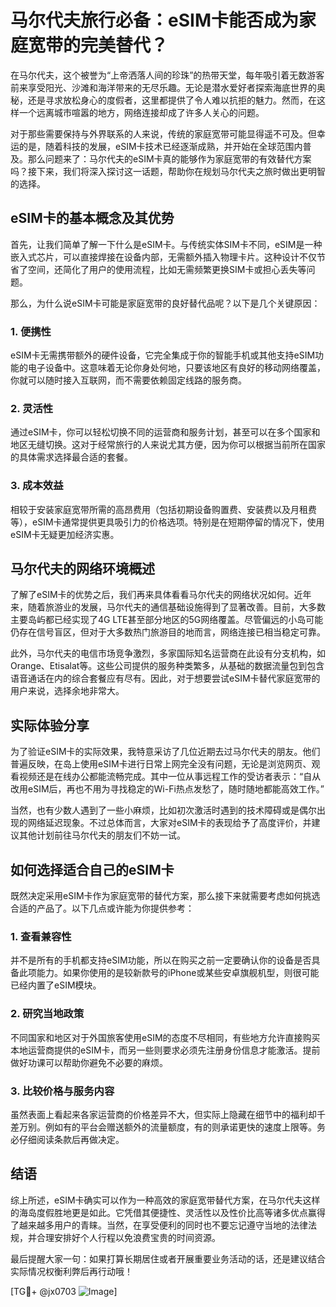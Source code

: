 # 马尔代夫旅行必备：eSIM卡能否成为家庭宽带的完美替代？

在马尔代夫，这个被誉为“上帝洒落人间的珍珠”的热带天堂，每年吸引着无数游客前来享受阳光、沙滩和海洋带来的无尽乐趣。无论是潜水爱好者探索海底世界的奥秘，还是寻求放松身心的度假者，这里都提供了令人难以抗拒的魅力。然而，在这样一个远离城市喧嚣的地方，网络连接却成了许多人关心的问题。

对于那些需要保持与外界联系的人来说，传统的家庭宽带可能显得遥不可及。但幸运的是，随着科技的发展，eSIM卡技术已经逐渐成熟，并开始在全球范围内普及。那么问题来了：马尔代夫的eSIM卡真的能够作为家庭宽带的有效替代方案吗？接下来，我们将深入探讨这一话题，帮助你在规划马尔代夫之旅时做出更明智的选择。

## eSIM卡的基本概念及其优势

首先，让我们简单了解一下什么是eSIM卡。与传统实体SIM卡不同，eSIM是一种嵌入式芯片，可以直接焊接在设备内部，无需额外插入物理卡片。这种设计不仅节省了空间，还简化了用户的使用流程，比如无需频繁更换SIM卡或担心丢失等问题。

那么，为什么说eSIM卡可能是家庭宽带的良好替代品呢？以下是几个关键原因：

### 1. **便携性**  
eSIM卡无需携带额外的硬件设备，它完全集成于你的智能手机或其他支持eSIM功能的电子设备中。这意味着无论你身处何地，只要该地区有良好的移动网络覆盖，你就可以随时接入互联网，而不需要依赖固定线路的服务商。

### 2. **灵活性**  
通过eSIM卡，你可以轻松切换不同的运营商和服务计划，甚至可以在多个国家和地区无缝切换。这对于经常旅行的人来说尤其方便，因为你可以根据当前所在国家的具体需求选择最合适的套餐。

### 3. **成本效益**  
相较于安装家庭宽带所需的高昂费用（包括初期设备购置费、安装费以及月租费等），eSIM卡通常提供更具吸引力的价格选项。特别是在短期停留的情况下，使用eSIM卡无疑更加经济实惠。

## 马尔代夫的网络环境概述

了解了eSIM卡的优势之后，我们再来具体看看马尔代夫的网络状况如何。近年来，随着旅游业的发展，马尔代夫的通信基础设施得到了显著改善。目前，大多数主要岛屿都已经实现了4G LTE甚至部分地区的5G网络覆盖。尽管偏远的小岛可能仍存在信号盲区，但对于大多数热门旅游目的地而言，网络连接已相当稳定可靠。

此外，马尔代夫的电信市场竞争激烈，多家国际知名运营商在此设有分支机构，如Orange、Etisalat等。这些公司提供的服务种类繁多，从基础的数据流量包到包含语音通话在内的综合套餐应有尽有。因此，对于想要尝试eSIM卡替代家庭宽带的用户来说，选择余地非常大。

## 实际体验分享

为了验证eSIM卡的实际效果，我特意采访了几位近期去过马尔代夫的朋友。他们普遍反映，在岛上使用eSIM卡进行日常上网完全没有问题，无论是浏览网页、观看视频还是在线办公都能流畅完成。其中一位从事远程工作的受访者表示：“自从改用eSIM后，再也不用为寻找稳定的Wi-Fi热点发愁了，随时随地都能高效工作。”

当然，也有少数人遇到了一些小麻烦，比如初次激活时遇到的技术障碍或是偶尔出现的网络延迟现象。不过总体而言，大家对eSIM卡的表现给予了高度评价，并建议其他计划前往马尔代夫的朋友们不妨一试。

## 如何选择适合自己的eSIM卡

既然决定采用eSIM卡作为家庭宽带的替代方案，那么接下来就需要考虑如何挑选合适的产品了。以下几点或许能为你提供参考：

### 1. **查看兼容性**  
并不是所有的手机都支持eSIM功能，所以在购买之前一定要确认你的设备是否具备此项能力。如果你使用的是较新款号的iPhone或某些安卓旗舰机型，则很可能已经内置了eSIM模块。

### 2. **研究当地政策**  
不同国家和地区对于外国旅客使用eSIM的态度不尽相同，有些地方允许直接购买本地运营商提供的eSIM卡，而另一些则要求必须先注册身份信息才能激活。提前做好功课可以帮助你避免不必要的麻烦。

### 3. **比较价格与服务内容**  
虽然表面上看起来各家运营商的价格差异不大，但实际上隐藏在细节中的福利却千差万别。例如有的平台会赠送额外的流量额度，有的则承诺更快的速度上限等。务必仔细阅读条款后再做决定。

## 结语

综上所述，eSIM卡确实可以作为一种高效的家庭宽带替代方案，在马尔代夫这样的海岛度假胜地更是如此。它凭借其便捷性、灵活性以及性价比高等诸多优点赢得了越来越多用户的青睐。当然，在享受便利的同时也不要忘记遵守当地的法律法规，并合理安排好个人行程以免浪费宝贵的时间资源。

最后提醒大家一句：如果打算长期居住或者开展重要业务活动的话，还是建议结合实际情况权衡利弊后再行动哦！

[TG💪+ @jx0703 ![Image](https://github.com/user-attachments/assets/dbca1d08-cadb-493c-b0ec-ad6f7a83f270)]